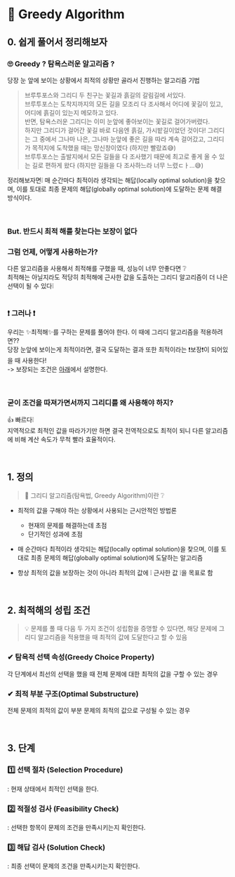 # 👺 Greedy Algorithm

## 0. 쉽게 풀어서 정리해보자

### 🙄 Greedy ? 탐욕스러운 알고리즘 ?

당장 눈 앞에 보이는 상황에서 최적의 상황만 골라서 진행하는 알고리즘 기법 <br>

> 브루투포스와 그리디 두 친구는 꽃길과 흙길의 갈림길에 서있다. <br>
> 브루투포스는 도착지까지의 모든 길을 모조리 다 조사해서 어디에 꽃길이 있고, 어디에 흙길이 있는지 메모하고 있다.<br>
> 반면, 탐욕스러운 그리디는 이미 눈앞에 좋아보이는 꽃길로 걸어가버렸다. <br>
> 하지만 그리디가 걸어간 꽃길 바로 다음엔 흙길, 가시밭길이었던 것이다! 그리디는 그 중에서 그나마 나은, 그나마 눈앞에 좋은 길을 따라 계속 걸어갔고, 그리디가 목적지에 도착했을 때는 망신창이였다 (하지만 빨랐죠😅) <br>
> 브루투포스는 출발지에서 모든 길들을 다 조사했기 때문에 최고로 좋게 올 수 있는 길로 편하게 왔다 (하지만 길들을 다 조사하느라 너무 느렸ㄷㅏ...😅)

정리해보자면❕ 매 순간마다 최적이라 생각되는 해답(locally optimal solution)을 찾으며, 이를 토대로 최종 문제의 해답(globally optimal solution)에 도달하는 문제 해결 방식이다.

<br>

### But. 반드시 최적 해를 찾는다는 보장이 없다

### 그럼 언제, 어떻게 사용하는가?

다른 알고리즘을 사용해서 최적해를 구했을 때, 성능이 너무 안좋다면 ❔ <br>
최적해는 아닐지라도 적당히 최적해에 근사한 값을 도출하는 그리디 알고리즘이 더 나은 선택이 될 수 있다❕ <br><br>

### ❗ 그러나 ❗

우리는 ✨최적해✨를 구하는 문제를 풀어야 한다. 이 때에 그리디 알고리즘을 적용하려면?? <br>
당장 눈앞에 보이는게 최적이라면, 결국 도달하는 결과 또한 최적이라는 ❗보장❗이 되어있을 때 사용한다! <br>
-> 보장되는 조건은 [아래](https://github.com/jihyun517/TIL/blob/main/Algorithm/Greedy.md#2-%EC%B5%9C%EC%A0%81%ED%95%B4%EC%9D%98-%EC%84%B1%EB%A6%BD-%EC%A1%B0%EA%B1%B4)에서 설명한다.

<br>

### 굳이 조건을 따져가면서까지 그리디를 왜 사용해야 하지?

👍 빠르다❕ <br>
지역적으로 최적인 값을 따라가기만 하면 결국 전역적으로도 최적이 되니 다른 알고리즘에 비해 계산 속도가 무척 빨라 효율적이다.

<br/>

## 1. 정의

> 📝 그리디 알고리즘(탐욕법, Greedy Algorithm)이란 ❔

- 최적의 값을 구해야 하는 상황에서 사용되는 근시안적인 방법론

  - 현재의 문제를 해결하는데 초점
  - 단기적인 성과에 초점

- 매 순간마다 최적이라 생각되는 해답(locally optimal solution)을 찾으며, 이를 토대로 최종 문제의 해답(globally optimal solution)에 도달하는 알고리즘

- 항상 최적의 값을 보장하는 것이 아니라 최적의 값에 ❕ 근사한 값 ❕을 목표로 함

<br>

## 2. 최적해의 성립 조건

> 💡 문제를 풀 때 다음 두 가지 조건이 성립함을 증명할 수 있다면, 해당 문제에 그리디 알고리즘을 적용했을 때 최적의 값에 도달한다고 할 수 있음

### ✔ 탐욕적 선택 속성(Greedy Choice Property)

각 단계에서 최선의 선택을 했을 때 전체 문제에 대한 최적의 값을 구할 수 있는 경우

### ✔ 최적 부분 구조(Optimal Substructure)

전체 문제의 최적의 값이 부분 문제의 최적의 값으로 구성될 수 있는 경우

 <br>

## 3. 단계

### 1️⃣ 선택 절차 (Selection Procedure) <br>

: 현재 상태에서 최적인 선택을 한다.

### 2️⃣ 적절성 검사 (Feasibility Check) <br>

: 선택한 항목이 문제의 조건을 만족시키는지 확인한다.

### 3️⃣ 해답 검사 (Solution Check) <br>

: 최종 선택이 문제의 조건을 만족시키는지 확인한다.

<br>

